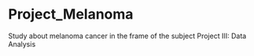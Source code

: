 # Project_Melanoma
Study about melanoma cancer in the frame of the subject Project III: Data Analysis
